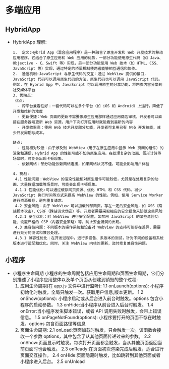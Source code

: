 <!--
 * @Author: TerryMin
 * @Date: 2025-01-07 11:13:52
 * @LastEditors: TerryMin
 * @LastEditTime: 2025-03-05 09:17:22
 * @Description: file not
-->

# 多端应用

## HybridApp

- HybridApp 理解:

      1.  定义:Hybrid App（混合应用程序）是一种融合了原生开发和 Web 开发技术的移动应用程序。它结合了原生应用和 Web 应用的优势，一部分功能使用原生代码（如 Java、Objective - C、Swift 等）实现，另一部分功能使用 Web 技术（如 HTML、CSS、JavaScript 等）实现，通过特定的桥梁机制使两者能够相互通信和协作。
      2.  通信机制:JavaScript 与原生代码的交互：通过 WebView 提供的接口，JavaScript 代码可以调用原生代码的方法，原生代码也可以调用 JavaScript 代码。例如，在 Hybrid App 中，JavaScript 可以调用原生的分享功能，将网页内容分享到社交媒体平台
      3. 优缺点:
       优点:
        - 跨平台兼容性好：一套代码可以在多个平台（如 iOS 和 Android）上运行，降低了开发和维护的难度
        - 更新便捷：Web 页面的更新不需要像原生应用那样通过应用商店审核，开发者可以直接在服务器端更新 Web 资源，用户下次打开应用时就能看到最新的内容
        - 开发效率高：使用 Web 技术开发部分功能，开发者可复用已有 Web 开发技能，减少开发周期与成本。

      缺点:
        - 性能相对较低：由于涉及到 WebView（用于在原生应用中显示 Web 页面的组件）的渲染和通信，Hybrid App 的性能可能不如纯原生应用。在处理复杂的动画、图形计算等场景时，可能会出现卡顿现象。
        - 依赖网络：部分功能依赖网络连接，如果网络状况不佳，可能会影响用户体验

      4. 挑战:
       4.1 性能问题：WebView 的渲染性能相对原生组件可能较低，尤其是在处理复杂的动画、大量数据加载等场景时，可能会出现卡顿现象。
       4.1.1 性能优化:可以通过缓存网页资源、优化 HTML 和 CSS 代码、减少 JavaScript 执行时间等方式来提高 WebView 的性能。例如，使用 Service Worker 进行资源缓存，避免重复请求。
       4.2 安全风险：由于 WebView 可以加载外部网页，存在一定的安全风险，如 XSS（跨站脚本攻击）、CSRF（跨站请求伪造）等。开发者需要采取相应的安全措施来防范这些风险
       4.2.1 安全优化：对 WebView 进行安全配置，如禁用 JavaScript 的某些危险功能、设置严格的 CSP（内容安全策略）等，防止安全漏洞的出现。
       4.3 兼容性问题：不同版本的操作系统和设备对 WebView 的支持可能存在差异，需要进行充分的测试和兼容处理。
       4.3.1 兼容性优化：在开发过程中，进行多设备、多版本的测试，针对不同的设备和系统版本进行适配和优化。同时，关注 WebView 内核的更新，及时修复兼容性问题。

## 小程序

- 小程序生命周期
  小程序的生命周期包括应用生命周期和页面生命周期，它们分别描述了小程序应用整体以及单个页面从创建到销毁的整个过程:
  1.  应用生命周期(在 app.js 文件中进行监听):
      1.1 onLaunch(options): 小程序初始化时触发，全局只触发一次。获取用户信息,版本更新。
      1.2 onShow(options): 小程序启动或从后台进入前台时触发。options 包含小程序的启动参数。
      1.3 onHide:当小程序从前台进入后台时触发。
      1.4 onError:当小程序发生脚本错误，或者 API 调用失败时触发，会带上错误信息。
      1.5 onPageNotFound(options): 小程序要打开的页面不存在时触发，options 包含页面路径等信息
  2.  页面生命周期:
      2.1 onLoad:页面加载时触发，只会触发一次。该函数会接收一个参数 options，其中包含了从其他页面传递过来的参数。
      2.2 onShow:页面显示时触发。每次打开页面都会触发，当从其他页面返回当前页面时也会触发。
      2.3 onReady:在页面初次渲染完成后触发，适合进行页面交互操作。
      2.4 onHide:页面隐藏时触发，比如跳转到其他页面或者小程序进入后台。
      2.5 onUnload
